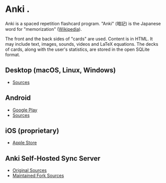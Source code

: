 # Anki .

Anki is a spaced repetition flashcard program. "Anki" (暗記) is the Japanese word for "memorization" ([Wikipedia](https://en.wikipedia.org/wiki/Anki_(software))).

The front and the back sides of "cards" are used. Content is in HTML. It may include text, images, sounds, videos and LaTeX equations. The decks of cards, along with the user's statistics, are stored in the open SQLite format.


## Desktop (macOS, Linux, Windows)

- [Sources](https://github.com/dae/anki)

## Android

- [Google Play](https://play.google.com/store/apps/details?id=com.ichi2.anki&hl=en)
- [Sources](https://github.com/ankidroid)

## iOS (proprietary)

- [Apple Store](https://itunes.apple.com/us/app/ankimobile-flashcards/id373493387?mt=8)

## Anki Self-Hosted Sync Server

- [Original Sources](https://github.com/dsnopek/anki-sync-server)
- [Maintained Fork Sources](https://github.com/tsudoko/anki-sync-server)
